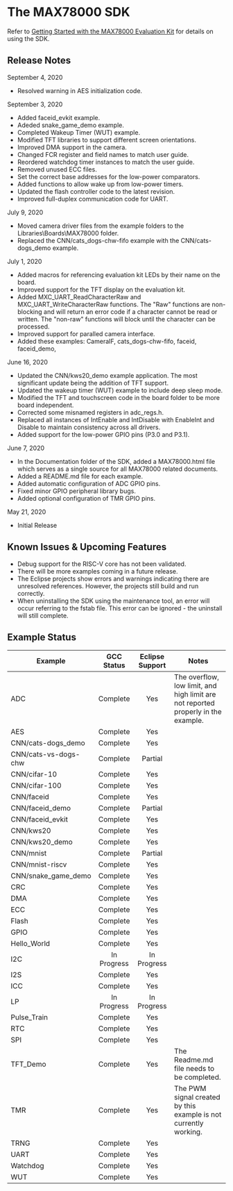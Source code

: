 # The MAX78000 SDK

Refer to [Getting Started with the MAX78000 Evaluation Kit](https://github.com/MaximIntegratedAI/MaximAI_Documentation/blob/master/MAX78000_Evaluation_Kit/README.md) for details on using the SDK.

## Release Notes

September 4, 2020
* Resolved warning in AES initialization code.

September 3, 2020
* Added faceid_evkit example.
* Adeded snake_game_demo example.
* Completed Wakeup Timer (WUT) example.
* Modified TFT libraries to support different screen orientations.
* Improved DMA support in the camera.
* Changed FCR register and field names to match user guide.
* Reordered watchdog timer instances to match the user guide.
* Removed unused ECC files.
* Set the correct base addresses for the low-power comparators.
* Added functions to allow wake up from low-power timers.
* Updated the flash controller code to the latest revision.
* Improved full-duplex communication code for UART.

July 9, 2020
* Moved camera driver files from the example folders to the Libraries\Boards\MAX78000 folder.
* Replaced the CNN/cats_dogs-chw-fifo example with the CNN/cats-dogs_demo example.

July 1, 2020
* Added macros for referencing evaluation kit LEDs by their name on the board.
* Improved support for the TFT display on the evaluation kit.
* Added MXC_UART_ReadCharacterRaw and MXC_UART_WriteCharacterRaw functions.  The "Raw" functions are non-blocking and will return an error code if a character cannot be read or written.  The "non-raw" functions will block until the character can be processed.
* Improved support for paralled camera interface.
* Added these examples: CameraIF, cats_dogs-chw-fifo, faceid, faceid_demo, 

June 16, 2020
* Updated the CNN/kws20_demo example application.  The most significant update being the addition of TFT support.
* Updated the wakeup timer (WUT) example to include deep sleep mode.
* Modified the TFT and touchscreen code in the board folder to be more board independent.
* Corrected some misnamed registers in adc_regs.h.
* Replaced all instances of IntEnable and IntDisable with EnableInt and Disable to maintain consistency across all drivers.
* Added support for the low-power GPIO pins (P3.0 and P3.1).

June 7, 2020
* In the Documentation folder of the SDK, added a MAX78000.html file which serves as a single source for all MAX78000 related documents.
* Added a README.md file for each example.
* Added automatic configuration of ADC GPIO pins.
* Fixed minor GPIO peripheral library bugs.
* Added optional configuration of TMR GPIO pins.

May 21, 2020
* Initial Release

## Known Issues & Upcoming Features

* Debug support for the RISC-V core has not been validated.
* There will be more examples coming in a future release.
* The Eclipse projects show errors and warnings indicating there are unresolved references.  However, the projects still build and run correctly.
* When uninstalling the SDK using the maintenance tool, an error will occur referring to the fstab file.  This error can be ignored - the uninstall will still complete.

## Example Status

| Example              |  GCC Status | Eclipse Support | Notes                                                                                           |
|----------------------|:-----------:|:---------------:|-------------------------------------------------------------------------------------------------|
| ADC                  |   Complete  |       Yes       | The overflow, low limit, and high limit are not reported properly in the example.               |
| AES                  |   Complete  |       Yes       |                                                                                                 |
| CNN/cats-dogs_demo   |   Complete  |       Yes       |                                                                                                 |
| CNN/cats-vs-dogs-chw |   Complete  |     Partial     |                                                                                                 |
| CNN/cifar-10         |   Complete  |       Yes       |                                                                                                 |
| CNN/cifar-100        |   Complete  |       Yes       |                                                                                                 |
| CNN/faceid           |   Complete  |       Yes       |                                                                                                 |
| CNN/faceid_demo      |   Complete  |     Partial     |                                                                                                 |
| CNN/faceid_evkit     |   Complete  |       Yes       |                                                                                                 |
| CNN/kws20            |   Complete  |       Yes       |                                                                                                 |
| CNN/kws20_demo       |   Complete  |       Yes       |                                                                                                 |
| CNN/mnist            |   Complete  |     Partial     |                                                                                                 |
| CNN/mnist-riscv      |   Complete  |       Yes       |                                                                                                 |
| CNN/snake_game_demo  |   Complete  |       Yes       |                                                                                                 |
| CRC                  |   Complete  |       Yes       |                                                                                                 |
| DMA                  |   Complete  |       Yes       |                                                                                                 |
| ECC                  |   Complete  |       Yes       |                                                                                                 |
| Flash                |   Complete  |       Yes       |                                                                                                 |
| GPIO                 |   Complete  |       Yes       |                                                                                                 |
| Hello_World          |   Complete  |       Yes       |                                                                                                 |
| I2C                  | In Progress |   In Progress   |                                                                                                 |
| I2S                  |   Complete  |       Yes       |                                                                                                 |
| ICC                  |   Complete  |       Yes       |                                                                                                 |
| LP                   | In Progress |   In Progress   |                                                                                                 |
| Pulse_Train          |   Complete  |       Yes       |                                                                                                 |
| RTC                  |   Complete  |       Yes       |                                                                                                 |
| SPI                  |   Complete  |       Yes       |                                                                                                 |
| TFT_Demo             |   Complete  |       Yes       | The Readme.md file needs to be completed.                                                       |
| TMR                  |   Complete  |       Yes       | The PWM signal created by this example is not currently working.                                |
| TRNG                 |   Complete  |       Yes       |                                                                                                 |
| UART                 |   Complete  |       Yes       |                                                                                                 |
| Watchdog             |   Complete  |       Yes       |                                                                                                 |
| WUT                  |   Complete  |       Yes       |                                                                                                 |
